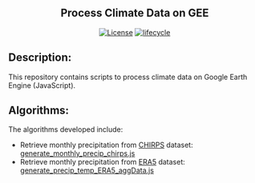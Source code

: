 <h2 align="center">
  Process Climate Data on GEE
</h2>

<p align="center">
  <a href="https://github.com/grazirodigheri/gee-climate-processing/blob/main/LICENSE"><img src="https://img.shields.io/badge/license-MIT-green" alt="License"></a>
  <a href="https://www.tidyverse.org/lifecycle/#maturing"><img src="https://img.shields.io/badge/lifecycle-maturing-blue.svg" alt="lifecycle"></a>
</p>

## Description:

This repository contains scripts to process climate data on Google Earth Engine (JavaScript).

## Algorithms:

The algorithms developed include:
- Retrieve monthly precipitation from [CHIRPS](https://www.chc.ucsb.edu/data/chirps) dataset: [generate_monthly_precip_chirps.js](https://code.earthengine.google.com/e5e81b13ac18a3e775366ec1a2b382b2)
- Retrieve monthly precipitation from [ERA5](https://www.ecmwf.int/en/forecasts/dataset/ecmwf-reanalysis-v5) dataset: [generate_precip_temp_ERA5_aggData.js](https://code.earthengine.google.com/81bef0081e35ac195a4ca2cb5e5c9c1c)

